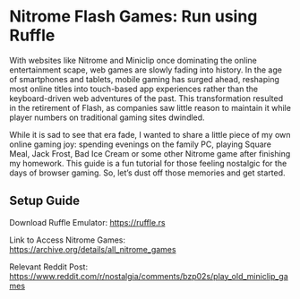 # Nitrome Flash Games: Run using Ruffle

With websites like Nitrome and Miniclip once dominating the online entertainment scape, web games are slowly fading into history. In the age of smartphones and tablets, mobile gaming has surged ahead, reshaping most online titles into touch-based app experiences rather than the keyboard-driven web adventures of the past. This transformation resulted in the retirement of Flash, as companies saw little reason to maintain it while player numbers on traditional gaming sites dwindled.

While it is sad to see that era fade, I wanted to share a little piece of my own online gaming joy: spending evenings on the family PC, playing Square Meal, Jack Frost, Bad Ice Cream or some other Nitrome game after finishing my homework. This guide is a fun tutorial for those feeling nostalgic for the days of browser gaming. So, let’s dust off those memories and get started.


## Setup Guide
Download Ruffle Emulator: https://ruffle.rs

Link to Access Nitrome Games: https://archive.org/details/all_nitrome_games

Relevant Reddit Post: https://www.reddit.com/r/nostalgia/comments/bzp02s/play_old_miniclip_games
